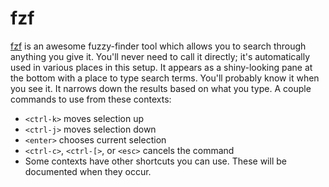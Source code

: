 fzf
===

[fzf](https://github.com/junegunn/fzf) is an awesome fuzzy-finder tool which
allows you to search through anything you give it.  You'll never need to call
it directly; it's automatically used in various places in this setup.  It
appears as a shiny-looking pane at the bottom with a place to type search
terms.  You'll probably know it when you see it.  It narrows down the results
based on what you type.  A couple commands to use from these contexts:
- `<ctrl-k>` moves selection up
- `<ctrl-j>` moves selection down
- `<enter>` chooses current selection
- `<ctrl-c>`, `<ctrl-[>`, or `<esc>` cancels the command
- Some contexts have other shortcuts you can use.  These will be documented
  when they occur.
